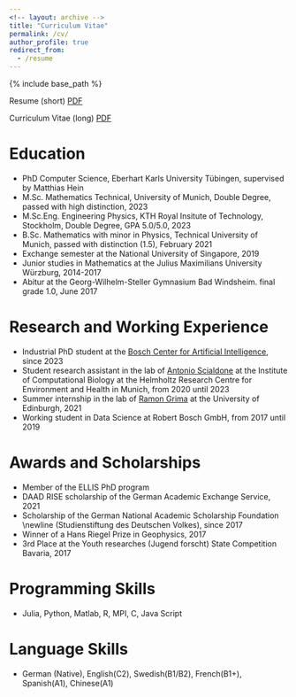 ```yaml
---
<!-- layout: archive -->
title: "Curriculum Vitae"
permalink: /cv/
author_profile: true
redirect_from:
  - /resume
---
```


{% include base_path %}

Resume (short) [PDF](https://niclaspopp.github.io/files/current_cv_twocolumn.pdf)

Curriculum Vitae (long) [PDF](https://niclaspopp.github.io/files/current_cv_singlecolumn.pdf)


Education
======
* PhD Computer Science, Eberhart Karls University Tübingen, supervised by Matthias Hein
* M.Sc. Mathematics Technical, University of Munich, Double Degree, passed with high distinction, 2023
* M.Sc.Eng. Engineering Physics, KTH Royal Insitute of Technology, Stockholm, Double Degree, GPA 5.0/5.0, 2023
* B.Sc. Mathematics with minor in Physics, Technical University of  Munich, passed with distinction (1.5), February 2021
* Exchange semester at the National University of Singapore, 2019
* Junior studies in Mathematics at the Julius Maximilians University Würzburg, 2014-2017
* Abitur at the Georg-Wilhelm-Steller Gymnasium Bad Windsheim. final grade 1.0, June 2017

Research and Working Experience
======
* Industrial PhD student at the [Bosch Center for Artificial Intelligence](https://www.bosch-ai.com), since 2023
* Student research assistant in the lab of [Antonio Scialdone](https://www.helmholtz-munich.de/en/ies/research-groups/scialdone-lab) at the Institute of Computational Biology at the Helmholtz Research Centre for Environment and Health in Munich, from 2020 until 2023
* Summer internship in the lab of [Ramon Grima](https://www.ed.ac.uk/profile/ramon-grima) at the University of Edinburgh, 2021
* Working student in Data Science at Robert Bosch GmbH, from 2017 until 2019

Awards and Scholarships
======
* Member of the ELLIS PhD program
* DAAD RISE scholarship of the German Academic Exchange Service, 2021
* Scholarship of the German National Academic Scholarship Foundation \newline (Studienstiftung des Deutschen Volkes), since 2017
* Winner of a Hans Riegel Prize in Geophysics, 2017
* 3rd Place at the Youth researches (Jugend forscht) State Competition Bavaria, 2017

Programming Skills
======
* Julia, Python, Matlab, R, MPI, C, Java Script

Language Skills
======
* German (Native), English(C2), Swedish(B1/B2), French(B1+), Spanish(A1), Chinese(A1)

